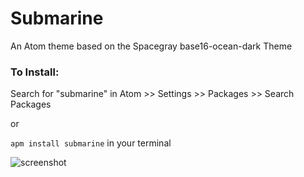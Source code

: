 # Submarine

An Atom theme based on the Spacegray base16-ocean-dark Theme

### To Install:
Search for "submarine" in Atom >> Settings >> Packages >> Search Packages

or 

`apm install submarine` in your terminal

![screenshot](http://cl.ly/image/130N292u2C1m/Screen%20Shot%202014-03-28%20at%201.34.58%20AM.png)
